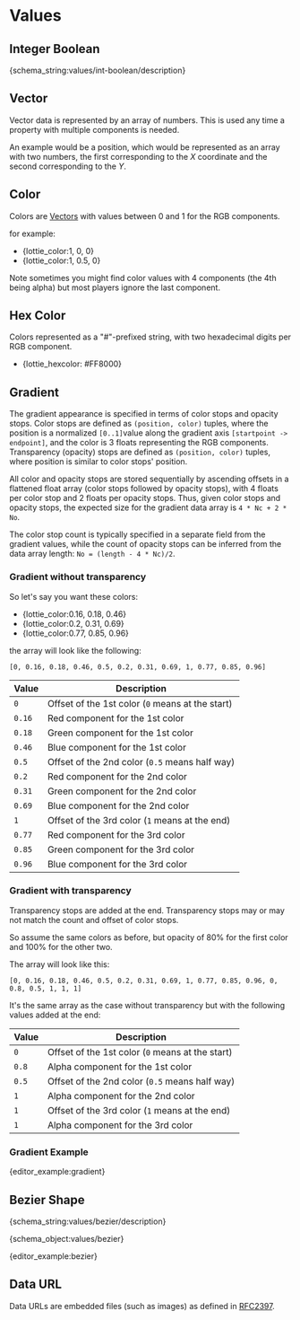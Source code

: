 # Values

<h2 id="int-boolean">Integer Boolean</h2>

{schema_string:values/int-boolean/description}

<h2 id="vector">Vector</h2>

Vector data is represented by an array of numbers.
This is used any time a property with multiple components is needed.

An example would be a position, which would be represented as an array
with two numbers, the first corresponding to the _X_ coordinate and the
second corresponding to the _Y_.

<h2 id="color">Color</h2>

Colors are [Vectors](#vector) with values between 0 and 1 for the RGB components.

for example:

* {lottie_color:1, 0, 0}
* {lottie_color:1, 0.5, 0}

Note sometimes you might find color values with 4 components (the 4th being alpha)
but most players ignore the last component.

<h2 id="hexcolor">Hex Color</h2>
Colors represented as a "#"-prefixed string, with two hexadecimal digits per
RGB component.

* {lottie_hexcolor: #FF8000}

<h2 id="gradient">Gradient</h2>

The gradient appearance is specified in terms of color stops and opacity stops.
Color stops are defined as `(position, color)` tuples, where the position is a normalized `[0..1]`value along the gradient axis `[startpoint -> endpoint]`, and the color is 3 floats representing the RGB components. Transparency (opacity) stops are defined as `(position, color)` tuples, where position is similar to color stops' position.

All color and opacity stops are stored sequentially by ascending offsets in a flattened float array (color stops followed by opacity stops), with 4 floats per color stop and 2 floats per opacity stops. Thus, given color stops and opacity stops, the expected size for the gradient data array is `4 * Nc + 2 * No`.

The color stop count is typically specified in a separate field from the gradient values, while the count of opacity stops can be inferred from the data array length: `No = (length - 4 * Nc)/2`.

<h3>Gradient without transparency</h3>

So let's say you want these colors:

* {lottie_color:0.16, 0.18, 0.46}
* {lottie_color:0.2, 0.31, 0.69}
* {lottie_color:0.77, 0.85, 0.96}

the array will look like the following:

`[0, 0.16, 0.18, 0.46, 0.5, 0.2, 0.31, 0.69, 1, 0.77, 0.85, 0.96]`

| Value     | Description |
|-----------|---|
| `0`       | Offset of the 1st color (`0` means at the start) |
| `0.16`   | Red component for the 1st color |
| `0.18`   | Green component for the 1st color |
| `0.46`   | Blue component for the 1st color |
| `0.5`     | Offset of the 2nd color (`0.5` means half way) |
| `0.2`   | Red component for the 2nd color |
| `0.31`   | Green component for the 2nd color |
| `0.69`    | Blue component for the 2nd color |
| `1`       | Offset of the 3rd color (`1` means at the end) |
| `0.77`   | Red component for the 3rd color |
| `0.85`   | Green component for the 3rd color |
| `0.96`   | Blue component for the 3rd color |

<h3>Gradient with transparency</h3>

Transparency stops are added at the end. Transparency stops may or may
not match the count and offset of color stops.

So assume the same colors as before, but opacity of 80% for the first color and 100% for the other two.

The array will look like this:

`[0, 0.16, 0.18, 0.46, 0.5, 0.2, 0.31, 0.69, 1, 0.77, 0.85, 0.96, 0, 0.8, 0.5, 1, 1, 1]`

It's the same array as the case without transparency but with the following values added at the end:


| Value     | Description |
|-----------|---|
| `0`       | Offset of the 1st color (`0` means at the start) |
| `0.8`     | Alpha component for the 1st color |
| `0.5`     | Offset of the 2nd color (`0.5` means half way) |
| `1`       | Alpha component for the 2nd color |
| `1`       | Offset of the 3rd color (`1` means at the end) |
| `1`       | Alpha component for the 3rd color |

<h3>Gradient Example</h3>

{editor_example:gradient}

<h2 id="bezier">Bezier Shape</h2>

{schema_string:values/bezier/description}

{schema_object:values/bezier}

{editor_example:bezier}

<h2 id="data-url">Data URL</h2>

Data URLs are embedded files (such as images) as defined in [RFC2397](https://datatracker.ietf.org/doc/html/rfc2397).
